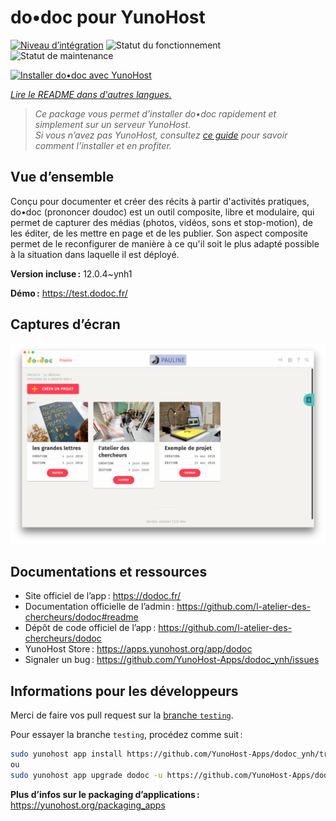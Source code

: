 <!--
Nota bene : ce README est automatiquement généré par <https://github.com/YunoHost/apps/tree/master/tools/readme_generator>
Il NE doit PAS être modifié à la main.
-->

# do•doc pour YunoHost

[![Niveau d’intégration](https://apps.yunohost.org/badge/integration/dodoc)](https://ci-apps.yunohost.org/ci/apps/dodoc/)
![Statut du fonctionnement](https://apps.yunohost.org/badge/state/dodoc)
![Statut de maintenance](https://apps.yunohost.org/badge/maintained/dodoc)

[![Installer do•doc avec YunoHost](https://install-app.yunohost.org/install-with-yunohost.svg)](https://install-app.yunohost.org/?app=dodoc)

*[Lire le README dans d'autres langues.](./ALL_README.md)*

> *Ce package vous permet d’installer do•doc rapidement et simplement sur un serveur YunoHost.*  
> *Si vous n’avez pas YunoHost, consultez [ce guide](https://yunohost.org/install) pour savoir comment l’installer et en profiter.*

## Vue d’ensemble

Conçu pour documenter et créer des récits à partir d'activités pratiques, do•doc (prononcer doudoc) est un outil composite, libre et modulaire, qui permet de capturer des médias (photos, vidéos, sons et stop-motion), de les éditer, de les mettre en page et de les publier. Son aspect composite permet de le reconfigurer de manière à ce qu'il soit le plus adapté possible à la situation dans laquelle il est déployé.


**Version incluse :** 12.0.4~ynh1

**Démo :** <https://test.dodoc.fr/>

## Captures d’écran

![Capture d’écran de do•doc](./doc/screenshots/screenshot.png)

## Documentations et ressources

- Site officiel de l’app : <https://dodoc.fr/>
- Documentation officielle de l’admin : <https://github.com/l-atelier-des-chercheurs/dodoc#readme>
- Dépôt de code officiel de l’app : <https://github.com/l-atelier-des-chercheurs/dodoc>
- YunoHost Store : <https://apps.yunohost.org/app/dodoc>
- Signaler un bug : <https://github.com/YunoHost-Apps/dodoc_ynh/issues>

## Informations pour les développeurs

Merci de faire vos pull request sur la [branche `testing`](https://github.com/YunoHost-Apps/dodoc_ynh/tree/testing).

Pour essayer la branche `testing`, procédez comme suit :

```bash
sudo yunohost app install https://github.com/YunoHost-Apps/dodoc_ynh/tree/testing --debug
ou
sudo yunohost app upgrade dodoc -u https://github.com/YunoHost-Apps/dodoc_ynh/tree/testing --debug
```

**Plus d’infos sur le packaging d’applications :** <https://yunohost.org/packaging_apps>
